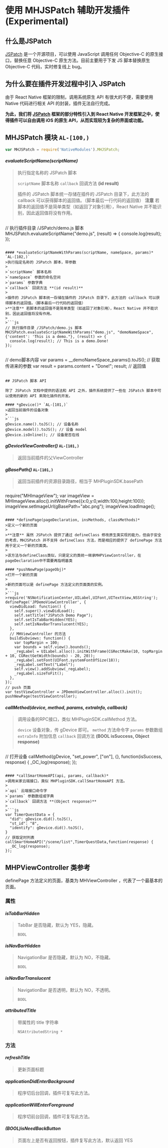 # 使用 MHJSPatch 辅助开发插件 (Experimental)

## 什么是JSPatch

[JSPatch](http://jspatch.com) 是一个开源项目，可以使用 JavaScript 调用任何 Objective-C 的原生接口，替换任意 Objective-C 原生方法。目前主要用于下发 JS 脚本替换原生 Objective-C 代码，实时修复线上 bug。

## 为什么要在插件开发过程中引入 JSPatch

由于 React Native 框架的限制，调用系统原生 API 有很大的不便，需要使用 Native 代码进行相关 API 的封装，插件无法自行完成。

**为此，我们将 [JSPatch](http://jspatch.com) 框架的部分特性引入到 React Native 开发框架之中，使得插件可以自由调用 iOS 的原生 API，从而实现较为复杂的界面或功能。**

## MHJSPatch 模块 `AL-[100,)`

```js
var MHJSPatch = require('NativeModules').MHJSPatch;
```

#### *evaluateScriptName(scriptName)*
>执行指定名称的 JSPatch 脚本
>
>`scriptName` 脚本名称
>`callback` 回调方法 **(id result)**
>
>插件的 JSPatch 脚本统一存储在插件的 JSPatch 目录下，此方法的 callback 可以获得脚本的返回值。（脚本最后一行代码的返回值）
>**注意** 若脚本的返回值不是简单类型（如返回了对象引用），React Native 并不能识别，因此返回值将没有作用。
>
>```js
// 执行插件目录 /JSPatch/demo.js 脚本
MHJSPatch.evaluateScriptName("demo.js", (result) => {
  console.log(result);
});
```

#### *evaluateScriptNameWithParams(scriptName, nameSpace, params)* `AL-[102,)`
>执行指定名称的 JSPatch 脚本，带参数
>
>`scriptName` 脚本名称
>`nameSpace` 参数的命名空间
>`params` 参数字典
>`callback` 回调方法 **(id result)**
>
>插件的 JSPatch 脚本统一存储在插件的 JSPatch 目录下，此方法的 callback 可以获得脚本的返回值。（脚本最后一行代码的返回值）
>**注意** 若脚本的返回值不是简单类型（如返回了对象引用），React Native 并不能识别，因此返回值将没有作用。
>
>```js
// 执行插件目录 /JSPatch/demo.js 脚本
MHJSPatch.evaluateScriptNameWithParams("demo.js", "demoNameSpace", {'content': 'This is a demo."}, (result) => {
  console.log(result); // This is a demo.Done!
});
```
>
>```js
// demo脚本内容
var params = __demoNameSpace_params().toJS(); // 获取传进来的参数
var result = params.content + "Done!";
result; // 返回值
```

## JSPatch 脚本 API

除了 JSPatch 文档中提供的语法和 API 之外，插件系统提供了一些在 JSPatch 脚本中可以使用的新的 API 来简化插件的开发。

#### *gDevice()* `AL-[101,)`
>返回当前插件的设备对象
>
>```js
gDevice.name().toJS(); // 设备名称
gDevice.model().toJS(); // 设备 model
gDevice.isOnline(); // 设备是否在线
```

#### *gDeviceViewController()* `AL-[101,)`
>返回当前插件的父ViewController

#### *gBasePath()* `AL-[101,)`
>返回当前插件的资源目录路径，相当于 MHPluginSDK.basePath
>
>```js
require("MHImageView");
var imageView = MHImageView.alloc().initWithFrame({x:0,y:0,width:100,height:100});
imageView.setImageUrl(gBasePath+"abc.png");
imageView.loadImage();
```

#### *definePage(pageDeclaration, insMethods, classMethods)*
>定义一个新的页面
>
>**注意** 虽然 JSPatch 提供了通过 defineClass 修改原生类实现的能力，但由于安全的考虑，MHJSPatch 并不支持 defineClass 方法，而是相应的提供了 definePage 方法用于定义一个新的页面类。
>
>该方法与defineClass类似，只是定义的类统一继承MHPViewController，在pageDeclaration中不需要再指明基类

#### *pushNewPage(pageObj)*
>打开一个新的页面
>
>新的页面可以是 definePage 方法定义的页面类的实例。
>
>```js
>require('NSNotificationCenter,UILabel,UIFont,UITextView,NSString');
definePage('JPDemoViewController', {
  viewDidLoad: function() {
    self.super().viewDidLoad();
    self.setTitle("JSPatch Demo Page");
    self.setIsTabBarHidden(YES);
    self.setIsNavBarTranslucent(YES);
  },
  // MHViewController 的方法 
  buildSubviews: function() {
    var topMargin = 100;
    var bounds = self.view().bounds();
    _regLabel = UILabel.alloc().initWithFrame(CGRectMake(10, topMargin + 10, CGRectGetWidth(bounds) - 20, 20));
    _regLabel.setFont(UIFont.systemFontOfSize(18));
    _regLabel.setText("Label");
    self.view().addSubview(_regLabel);
    _regLabel.sizeToFit();
  },
});
// push 页面
var testViewController = JPDemoViewController.alloc().init();
pushNewPage(testViewController);
```

#### *callMethod(device, method, params, extraInfo, callback)*
>调用设备的RPC接口，类似 MHPluginSDK.callMethod 方法。
>
>`device` 设备对象，传 gDevice 即可。
>`method` 方法命令字
>`params` 参数数组
>`extraInfo` 附加信息
>`callback` 回调方法 **(BOOL isSuccess, Object response)**
>
>```js
// 打开设备
callMethod(gDevice, "set_power", ["on"], {}, function(isSuccess, response) {
  _OC_log(response);
}); 
```

#### *callSmartHomeAPI(api, params, callback)*
>调用米家云端接口，类似 MHPluginSDK.callSmartHomeAPI 方法。
>
>`api` 云端接口命令字
>`params` 参数数组或字典
>`callback` 回调方法 **(Object response)**
>
>```js
var TimerQuestData = {
  "did": gDevice.did().toJS(),
  "st_id": "8",
  "identify": gDevice.did().toJS(),
}
// 获取定时列表
callSmartHomeAPI("/scene/list",TimerQuestData,function(response) {
  _OC_log(response);
});
```

## MHPViewController 类参考

definePage 方法定义的页面，基类为 MHViewController ，代表了一个最基本的页面。

### 属性

#### *isTabBarHidden* 
>TabBar 是否隐藏，默认为 YES，隐藏。
>
>`BOOL`

#### *isNavBarHidden*
>NavigationBar 是否隐藏，默认为 NO，不隐藏。
>
>`BOOL`

#### *isNavBarTranslucent*
>NavigationBar 是否透明，默认为 NO，不透明。
>
>`BOOL`

#### *attributedTitle*
>带属性的 title 字符串
>
>`NSAttributedString *`

### 方法

#### *refreshTitle*
>更新页面标题

#### *applicationDidEnterBackground*
>程序切后台回调，插件可复写此方法。

#### *applicationWillEnterForeground*
>程序切前台回调，插件可复写此方法。

#### *(BOOL)isNeedBackButton*
>页面左上是否有返回按钮，插件复写此方法，默认返回 YES

